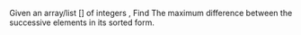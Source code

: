 Given an array/list [] of integers , Find The maximum difference between the successive elements in its sorted form.